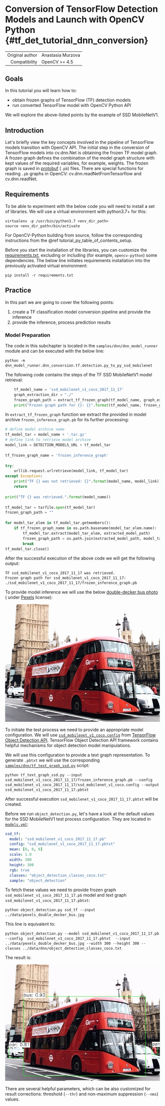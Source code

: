 # Conversion of TensorFlow Detection Models and Launch with OpenCV Python {#tf_det_tutorial_dnn_conversion}

|                 |                   |
|----------------:|:------------------|
| Original author | Anastasia Murzova |
|   Compatibility | OpenCV >= 4.5     |

## Goals

In this tutorial you will learn how to:

* obtain frozen graphs of TensorFlow (TF) detection models
* run converted TensorFlow model with OpenCV Python API

We will explore the above-listed points by the example of SSD MobileNetV1.

## Introduction

Let's briefly view the key concepts involved in the pipeline of TensorFlow models transition with OpenCV API. The
initial step in the conversion of TensorFlow models into cv.dnn.Net
is obtaining the frozen TF model graph. A frozen graph defines the combination of the model graph structure with kept
values of the required variables, for example, weights. The frozen graph is saved
in [protobuf](https://en.wikipedia.org/wiki/Protocol_Buffers) (```.pb```) files.
There are special functions for reading ``.pb`` graphs in OpenCV: cv.dnn.readNetFromTensorflow and cv.dnn.readNet.

## Requirements

To be able to experiment with the below code you will need to install a set of libraries. We will use a virtual
environment with python3.7+ for this:

```console
virtualenv -p /usr/bin/python3.7 <env_dir_path>
source <env_dir_path>/bin/activate
```

For OpenCV-Python building from source, follow the corresponding instructions from the @ref
tutorial_py_table_of_contents_setup.

Before you start the installation of the libraries, you can customize
the [requirements.txt](https://github.com/opencv/opencv/tree/4.x/samples/dnn/dnn_model_runner/dnn_conversion/requirements.txt),
excluding or including (for example, ``opencv-python``) some dependencies.
The below line initiates requirements installation into the previously activated virtual environment:

```console
pip install -r requirements.txt
```

## Practice

In this part we are going to cover the following points:

1. create a TF classification model conversion pipeline and provide the inference
2. provide the inference, process prediction results

### Model Preparation

The code in this subchapter is located in the ``samples/dnn/dnn_model_runner`` module and can be executed with the below
line:

```console
python -m dnn_model_runner.dnn_conversion.tf.detection.py_to_py_ssd_mobilenet
```

The following code contains the steps of the TF SSD MobileNetV1 model retrieval:

```python
    tf_model_name = 'ssd_mobilenet_v1_coco_2017_11_17'
    graph_extraction_dir = "./"
    frozen_graph_path = extract_tf_frozen_graph(tf_model_name, graph_extraction_dir)
    print("Frozen graph path for {}: {}".format(tf_model_name, frozen_graph_path))
```

In ``extract_tf_frozen_graph`` function we extract the provided in model archive ``frozen_inference_graph.pb`` for its
further processing:

```python
# define model archive name
tf_model_tar = model_name + '.tar.gz'
# define link to retrieve model archive
model_link = DETECTION_MODELS_URL + tf_model_tar

tf_frozen_graph_name = 'frozen_inference_graph'

try:
    urllib.request.urlretrieve(model_link, tf_model_tar)
except Exception:
    print("TF {} was not retrieved: {}".format(model_name, model_link))
    return

print("TF {} was retrieved.".format(model_name))

tf_model_tar = tarfile.open(tf_model_tar)
frozen_graph_path = ""

for model_tar_elem in tf_model_tar.getmembers():
    if tf_frozen_graph_name in os.path.basename(model_tar_elem.name):
        tf_model_tar.extract(model_tar_elem, extracted_model_path)
        frozen_graph_path = os.path.join(extracted_model_path, model_tar_elem.name)
        break
tf_model_tar.close()
```

After the successful execution of the above code we will get the following output:

```console
TF ssd_mobilenet_v1_coco_2017_11_17 was retrieved.
Frozen graph path for ssd_mobilenet_v1_coco_2017_11_17: ./ssd_mobilenet_v1_coco_2017_11_17/frozen_inference_graph.pb
```

To provide model inference we will use the
below [double-decker bus photo](https://www.pexels.com/photo/bus-and-car-on-one-way-street-3626589/) (
under [Pexels](https://www.pexels.com/license/) license):

![Double-decker bus](images/pexels_double_decker_bus.jpg)

To initiate the test process we need to provide an appropriate model configuration. We will
use [``ssd_mobilenet_v1_coco.config``](https://github.com/tensorflow/models/blob/master/research/object_detection/samples/configs/ssd_mobilenet_v1_coco.config)
from [TensorFlow Object Detection API](https://github.com/tensorflow/models/tree/master/research/object_detection#tensorflow-object-detection-api).
TensorFlow Object Detection API framework contains helpful mechanisms for object detection model manipulations.

We will use this configuration to provide a text graph representation. To generate ``.pbtxt`` we will use the
corresponding [``samples/dnn/tf_text_graph_ssd.py``](https://github.com/opencv/opencv/blob/4.x/samples/dnn/tf_text_graph_ssd.py)
script:

```console
python tf_text_graph_ssd.py --input ssd_mobilenet_v1_coco_2017_11_17/frozen_inference_graph.pb --config ssd_mobilenet_v1_coco_2017_11_17/ssd_mobilenet_v1_coco.config --output ssd_mobilenet_v1_coco_2017_11_17.pbtxt
```

After successful execution ``ssd_mobilenet_v1_coco_2017_11_17.pbtxt`` will be created.

Before we run ``object_detection.py``, let's have a look at the default values for the SSD MobileNetV1 test process
configuration. They are located in [``models.yml``](https://github.com/opencv/opencv/blob/4.x/samples/dnn/models.yml):

```yml
ssd_tf:
  model: "ssd_mobilenet_v1_coco_2017_11_17.pb"
  config: "ssd_mobilenet_v1_coco_2017_11_17.pbtxt"
  mean: [0, 0, 0]
  scale: 1.0
  width: 300
  height: 300
  rgb: true
  classes: "object_detection_classes_coco.txt"
  sample: "object_detection"
```

To fetch these values we need to provide frozen graph ``ssd_mobilenet_v1_coco_2017_11_17.pb`` model and text
graph ``ssd_mobilenet_v1_coco_2017_11_17.pbtxt``:

```console
python object_detection.py ssd_tf --input ../data/pexels_double_decker_bus.jpg
```

This line is equivalent to:

```console
python object_detection.py --model ssd_mobilenet_v1_coco_2017_11_17.pb --config  ssd_mobilenet_v1_coco_2017_11_17.pbtxt  --input ../data/pexels_double_decker_bus.jpg --width 300 --height 300 --classes ../data/dnn/object_detection_classes_coco.txt
```

The result is:

![OpenCV SSD bus result](images/opencv_bus_res.jpg)

There are several helpful parameters, which can be also customized for result corrections: threshold (``--thr``) and
non-maximum suppression (``--nms``) values.
